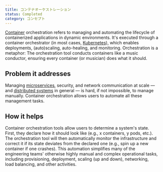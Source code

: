 ```yaml
---
title: コンテナオーケストレーション
status: Completed
category: コンセプト
---
```


[Container](/container/) orchestration refers to managing and automating the lifecycle of containerized applications in dynamic environments.
It's executed through a container orchestrator (in most cases, [Kubernetes](/kubernetes)), which enables deployments, (auto)scaling, auto-healing, and monitoring.
Orchestration is a metaphor:
The orchestration tool conducts containers like a music conductor, ensuring every container (or musician) does what it should.

## Problem it addresses

Managing [microservices](/microservices), security, and network communication at scale — and [distributed systems](/distributed-systems) in general — is hard, if not impossible, to manage manually.
Container orchestration allows users to automate all these management tasks.

## How it helps

Container orchestration tools allow users to determine a system's state.
First, they declare how it should look like (e.g., x containers, y pods, etc.).
The orchestration tool will then automatically monitor the infrastructure and correct it if its state deviates from the declared one (e.g., spin up a new container if one crashes).
This automation simplifies many of the engineering teams' otherwise highly manual and complex operational tasks, including provisioning, deployment, scaling (up and down), networking, load balancing, and other activities.
